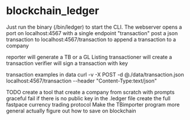 # blockchain_ledger

Just run the binary (/bin/ledger) to start the CLI. The webserver opens a port on localhost:4567 with a single endpoint "transaction" post a json transaction to localhost:4567/transaction to append a transaction to a company

reporter will generate a TB or a GL Listing
transactioner will create a transaction
verifier will sign a transaction with key

transaction examples in data
curl -v -X POST -d @./data/transaction.json localhost:4567/transaction --header "Content-Type:text/json"    


TODO
create a tool that create a company from scratch with prompts
graceful fail if there is no public key in the .ledger file
create the full fastpace currency trading protocol
Make the TBimporter program more general
actually figure out how to save on blockchain



